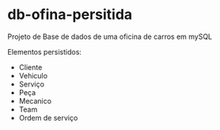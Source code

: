 # db-ofina-persitida

Projeto de Base de dados de uma oficina de carros em mySQL

Elementos persistidos:

* Cliente
* Vehiculo
* Serviço
* Peça
* Mecanico
* Team
* Ordem de serviço
